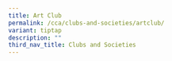 ```yaml
---
title: Art Club
permalink: /cca/clubs-and-societies/artclub/
variant: tiptap
description: ""
third_nav_title: Clubs and Societies
---
```

